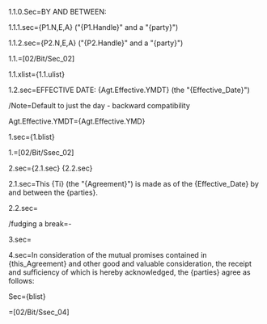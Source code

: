 1.1.0.Sec=BY AND BETWEEN:

1.1.1.sec={P1.N,E,A} ("{P1.Handle}" and a "{party}")

1.1.2.sec={P2.N,E,A} ("{P2.Handle}" and a "{party}")

1.1.=[02/Bit/Sec_02]

1.1.xlist={1.1.ulist}

1.2.sec=EFFECTIVE DATE: {Agt.Effective.YMDT} (the "{Effective_Date}")

/Note=Default to just the day - backward compatibility

Agt.Effective.YMDT={Agt.Effective.YMD}

1.sec={1.blist}<br>

1.=[02/Bit/Ssec_02]


2.sec={2.1.sec} {2.2.sec}

2.1.sec=This {Ti} (the "{Agreement}") is made as of the {Effective_Date} by and between the {parties}.

2.2.sec=<b></b>

/fudging a break=-

3.sec=<br>

4.sec=In consideration of the mutual promises contained in {this_Agreement} and other good and valuable consideration, the receipt and sufficiency of which is hereby acknowledged, the {parties} agree as follows:
  
Sec={blist}

=[02/Bit/Ssec_04]
